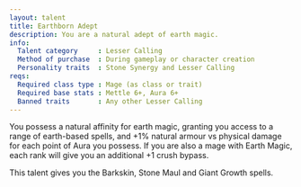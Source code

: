 ```yaml
---
layout: talent
title: Earthborn Adept
description: You are a natural adept of earth magic.
info:
  Talent category     : Lesser Calling
  Method of purchase  : During gameplay or character creation
  Personality traits  : Stone Synergy and Lesser Calling
reqs:
  Required class type : Mage (as class or trait)
  Required base stats : Mettle 6+, Aura 6+
  Banned traits       : Any other Lesser Calling
---
```


You possess a natural affinity for earth magic, granting you access to a range
of earth-based spells, and +1% natural armour vs physical damage for each point
of Aura you possess.  If you are also a mage with Earth Magic, each rank will
give you an additional +1 crush bypass.

This talent gives you the Barkskin, Stone Maul and Giant Growth spells.
